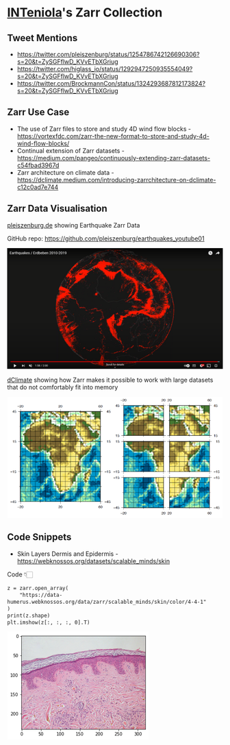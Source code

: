 # [INTeniola](https://github.com/INTeniola/)'s Zarr Collection

## Tweet Mentions

- https://twitter.com/pleiszenburg/status/1254786742126690306?s=20&t=ZySGFflwD_KVvETbXGriug
- https://twitter.com/higlass_io/status/1292947250935554049?s=20&t=ZySGFflwD_KVvETbXGriug
- https://twitter.com/BrockmannCon/status/1324293687812173824?s=20&t=ZySGFflwD_KVvETbXGriug

## Zarr Use Case
- The use of Zarr files to store and study 4D wind flow blocks - https://vortexfdc.com/zarr-the-new-format-to-store-and-study-4d-wind-flow-blocks/
- Continual extension of Zarr datasets - https://medium.com/pangeo/continuously-extending-zarr-datasets-c54fbad3967d
- Zarr architecture on climate data - https://dclimate.medium.com/introducing-zarrchitecture-on-dclimate-c12c0ad7e744
## Zarr Data Visualisation

[pleiszenburg.de](https://youtu.be/RLHM5MQ5kAs) showing Earthquake Zarr Data

GitHub repo: https://github.com/pleiszenburg/earthquakes_youtube01

![image1](/_data/INTeniola/screenshots/EarthQuake.PNG)

[dClimate](https://dclimate.medium.com/introducing-zarrchitecture-on-dclimate-c12c0ad7e744) showing how Zarr makes it possible to work with large datasets that do not comfortably fit into memory

![image2](/_data/INTeniola/screenshots/Africa.png)



## Code Snippets

- Skin Layers Dermis and Epidermis - https://webknossos.org/datasets/scalable_minds/skin


Code 👇🏻

```
z = zarr.open_array(
    "https://data-humerus.webknossos.org/data/zarr/scalable_minds/skin/color/4-4-1"
)
print(z.shape)
plt.imshow(z[:, :, :, 0].T)

```

![image3](/_data/INTeniola/screenshots/skin.png)
